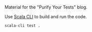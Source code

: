 Material for the "Purify Your Tests" blog.

Use [Scala CLI](https://scala-cli.virtuslab.org/) to build and run the code.

```bash
scala-cli test .
```